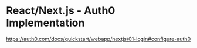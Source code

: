 # React/Next.js - Auth0 Implementation
https://auth0.com/docs/quickstart/webapp/nextjs/01-login#configure-auth0